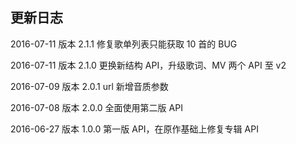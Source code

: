 ## 更新日志

2016-07-11 版本 2.1.1    修复歌单列表只能获取 10 首的 BUG

2016-07-11 版本 2.1.0    更换新结构 API，升级歌词、MV 两个 API 至 v2

2016-07-09 版本 2.0.1    url 新增音质参数

2016-07-08 版本 2.0.0    全面使用第二版 API

2016-06-27 版本 1.0.0    第一版 API，在原作基础上修复专辑 API

